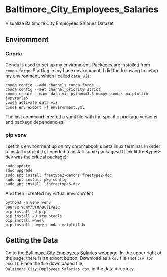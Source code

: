 # Baltimore_City_Employees_Salaries
Visualize Baltimore City Employees Salaries Dataset

## Enviromment 

### Conda
Conda is used to set up my environment. Packages are installed from `conda-forge`. Starting in my base environment,  I  did the following to setup my environment, which I called `data_viz`:   

`conda config --add channels conda-forge`  
`conda config --set channel_priority strict`  
`conda create --name data_viz python=3.8 numpy pandas matplotlib jupyterlab`  
`conda activate data_viz`  
`conda env export -f environment.yml`  

The last command created a yaml file with the specific package versions and package dependencies. 

### pip venv
I set this environment up on my chromebook's beta linux terminal. In order to install matplotlib, I needed to install some packages(I think libfreetype6-dev was the critical package): 
```
sudo update
sduo upgrade
sudo apt install freetype2-demons freetype2-doc
sudo apt install pkg-config
sudo apt install libfreetype6-dev
```
And then I created my virtual environment
```
python3 -m venv venv
source venv/bin/activate
pip install -U pip
pip install -U steuptools
pip install wheel
pip install numpy pandas matplotlib
```

## Getting the Data
Go to the [Baltimore City Employees Salaries](https://data.baltimorecity.gov/City-Government/Baltimore-City-Employees-Salaries/w28m-utix) webpage. In the upper right of the page, there is an export button. Download as a `csv` file (not `csv for excel`). Place the file downloaded file, `Baltimore_City_Employees_Salaries.csv`, in the data directory.
